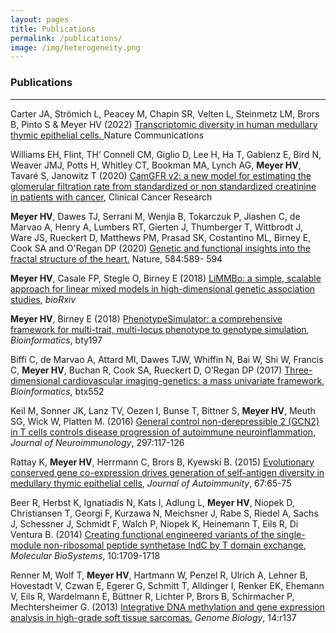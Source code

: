 ```yaml
---
layout: pages
title: Publications
permalink: /publications/
image: /img/heterogeneity.png
---
```


### Publications
___
<div class="col-lg-11">
<p>
Carter JA, Strömich L, Peacey M, Chapin SR, Velten L, Steinmetz LM, Brors B,
Pinto S & Meyer HV (2022)
<a href="https://www.nature.com/articles/s41467-022-31750-1">
Transcriptomic diversity in human medullary thymic epithelial cells.
</a> Nature Communications
</p>

<p>
Williams EH, Flint, TH’ Connell CM, Giglio D, Lee H, Ha T, Gablenz E, Bird N,
Weaver JMJ, Potts H, Whitley CT, Bookman MA,  Lynch AG, <b>Meyer HV</b>, Tavaré
S, Janowitz T (2020) <a
href="https://clincancerres.aacrjournals.org/content/early/2020/12/08/1078-0432.CCR-20-3201">CamGFR
v2: a new model for estimating the glomerular filtration rate from standardized
or non standardized creatinine in patients with cancer</a>, Clinical Cancer Research
</p>

<p>
<b>Meyer HV</b>, Dawes TJ, Serrani M, Wenjia B, Tokarczuk P, Jiashen C, de Marvao A, Henry A,
 Lumbers RT, Gierten J, Thumberger T, Wittbrodt J, Ware JS, Rueckert D, Matthews PM, Prasad SK,
 Costantino ML, Birney E, Cook SA and O'Regan DP (2020) <a
 href="https://www.nature.com/articles/s41586-020-2635-8">Genetic and functional insights into the fractal
 structure of the heart.</a> Nature, 584:589- 594
 </p>

<p>
<b>Meyer HV</b>, Casale FP, Stegle O, Birney E (2018) <a href="https://www.biorxiv.org/content/early/2018/01/30/255497">LiMMBo: a simple, scalable approach for linear mixed models in high-dimensional genetic association studies</a>, <i>bioRxiv</I>
</p>

<p>
<b>Meyer HV</b>, Birney E (2018) <a href="https://doi.org/10.1093/bioinformatics/bty197">PhenotypeSimulator: a comprehensive framework for multi-trait, multi-locus phenotype to genotype simulation</a>, <i>Bioinformatics</i>, bty197
</p>

<p>
Biffi C, de Marvao A,  Attard MI, Dawes TJW, Whiffin N,  Bai W, Shi W, Francis C, <b>Meyer HV</b>, Buchan R, Cook SA, Rueckert D, O’Regan DP (2017)
<a href="https://academic.oup.com/bioinformatics/article/doi/10.1093/bioinformatics/btx552/4103396/Threedimensional-cardiovascular-imaginggenetics-a">Three-dimensional cardiovascular imaging-genetics: a mass univariate framework</a>, <i>Bioinformatics</i>, btx552
</p>


<p>
Keil M, Sonner JK, Lanz TV, Oezen I, Bunse T, Bittner S, <b>Meyer HV</b>, Meuth SG, Wick W, Platten M. (2016)
<a href="http://www.jni-journal.com/article/S0165-5728(16)30119-9/abstract">General control non-derepressible 2 (GCN2) in T cells controls disease progression of autoimmune neuroinflammation</a>, <i>Journal of Neuroimmunology</i>, 297:117-126
</p>


<p>
Rattay K, <b>Meyer HV</b>, Herrmann C, Brors B, Kyewski B. (2015) <a href="http://www.sciencedirect.com/science/article/pii/S0896841115300469?via\%3Dihub0">Evolutionary conserved gene co-expression drives generation of self-antigen diversity in medullary thymic epithelial cells</a>, <i>Journal of Autoimmunity</i>, 67:65-75
</p>

<p>
Beer R, Herbst K, Ignatiadis N, Kats I, Adlung L, <b>Meyer HV</b>, Niopek D, Christiansen T, Georgi F, Kurzawa N, Meichsner J, Rabe S, Riedel A, Sachs J, Schessner J, Schmidt F, Walch P, Niopek K, Heinemann T, Eils R, Di Ventura B. (2014) <a href="http://pubs.rsc.org/en/Content/ArticleLanding/2014/MB/C3MB70594C#!divAbstract">Creating functional engineered variants of the single-module non-ribosomal peptide synthetase IndC by T domain exchange</a>, <i>Molecular BioSystems</i>, 10:1709-1718
</p>

<p>
Renner M, Wolf T, <b>Meyer HV</b>, Hartmann W, Penzel R, Ulrich A, Lehner B, Hovestadt V, Czwan E, Egerer G, Schmitt T, Alldinger I, Renker EK, Ehemann V, Eils R, Wardelmann E, Büttner R, Lichter P, Brors B, Schirmacher P, Mechtersheimer G. (2013) <a href="https://genomebiology.biomedcentral.com/articles/10.1186/gb-2013-14-12-r137">Integrative DNA methylation and gene expression analysis in high-grade soft tissue sarcomas.</a>
<i>Genome Biology</i>, 14:r137
</p>
</div>
